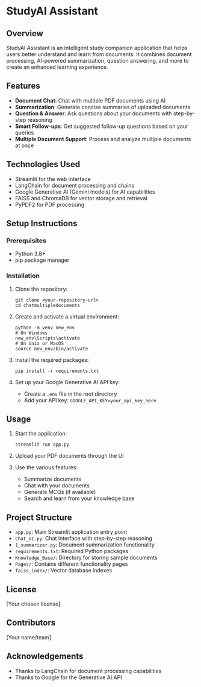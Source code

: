# StudyAI Assistant

## Overview
StudyAI Assistant is an intelligent study companion application that helps users better understand and learn from documents. It combines document processing, AI-powered summarization, question answering, and more to create an enhanced learning experience.

## Features
- **Document Chat**: Chat with multiple PDF documents using AI
- **Summarization**: Generate concise summaries of uploaded documents
- **Question & Answer**: Ask questions about your documents with step-by-step reasoning
- **Smart Follow-ups**: Get suggested follow-up questions based on your queries
- **Multiple Document Support**: Process and analyze multiple documents at once

## Technologies Used
- Streamlit for the web interface
- LangChain for document processing and chains
- Google Generative AI (Gemini models) for AI capabilities
- FAISS and ChromaDB for vector storage and retrieval
- PyPDF2 for PDF processing

## Setup Instructions

### Prerequisites
- Python 3.8+
- pip package manager

### Installation
1. Clone the repository:
   ```
   git clone <your-repository-url>
   cd chatmultipledocuments
   ```

2. Create and activate a virtual environment:
   ```
   python -m venv new_env
   # On Windows
   new_env\Scripts\activate
   # On Unix or MacOS
   source new_env/bin/activate
   ```

3. Install the required packages:
   ```
   pip install -r requirements.txt
   ```

4. Set up your Google Generative AI API key:
   - Create a `.env` file in the root directory
   - Add your API key: `GOOGLE_API_KEY=your_api_key_here`

## Usage
1. Start the application:
   ```
   streamlit run app.py
   ```

2. Upload your PDF documents through the UI
3. Use the various features:
   - Summarize documents
   - Chat with your documents
   - Generate MCQs (if available)
   - Search and learn from your knowledge base

## Project Structure
- `app.py`: Main Streamlit application entry point
- `Chat_UI.py`: Chat interface with step-by-step reasoning
- `1_summarizer.py`: Document summarization functionality
- `requirements.txt`: Required Python packages
- `Knowledge_Base/`: Directory for storing sample documents
- `Pages/`: Contains different functionality pages
- `faiss_index/`: Vector database indexes

## License
[Your chosen license]

## Contributors
[Your name/team]

## Acknowledgements
- Thanks to LangChain for document processing capabilities
- Thanks to Google for the Generative AI API